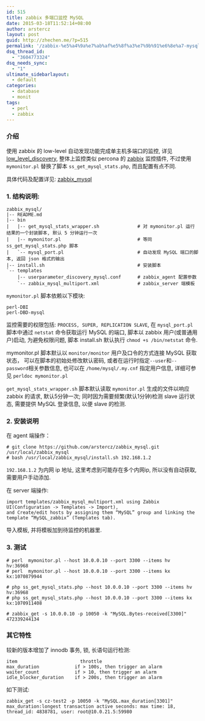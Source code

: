 ```yaml
---
id: 515
title: zabbix 多端口监控 MySQL
date: 2015-03-18T11:52:14+08:00
author: arstercz
layout: post
guid: http://zhechen.me/?p=515
permalink: '/zabbix-%e5%a4%9a%e7%ab%af%e5%8f%a3%e7%9b%91%e6%8e%a7-mysql/'
dsq_thread_id:
  - "3604773324"
dsq_needs_sync:
  - "1"
ultimate_sidebarlayout:
  - default
categories:
  - database
  - monit
tags:
  - perl
  - zabbix
---
```

### 介绍
使用 zabbix 的 low-level 自动发现功能完成单主机多端口的监控, 详见[low_level_discovery](https://www.zabbix.com/documentation/2.2/manual/discovery/low_level_discovery), 整体上监控类似 percona 的 [zabbix](http://www.percona.com/doc/percona-monitoring-plugins/1.1/zabbix/index.html) 监控插件, 不过使用 `mymonitor.pl` 替换了脚本 `ss_get_mysql_stats.php`, 而且配置有点不同.

具体代码及配置详见: [zabbix_mysql](https://github.com/arstercz/zabbix_mysql)


### 1. 结构说明:
```
zabbix_mysql/
|-- README.md
|-- bin
|   |-- get_mysql_stats_wrapper.sh              # 对 mymonitor.pl 运行结果的一个封装脚本, 默认 5 分钟运行一次
|   |-- mymonitor.pl                            # 等同 ss_get_mysql_stats.php 脚本
|   `-- mysql_port.pl                           # 自动发现 MySQL 端口的脚本, 返回 json 格式的输出
|-- install.sh                                  # 安装脚本
`-- templates
    |-- userparameter_discovery_mysql.conf      # zabbix_agent 配置参数
    `-- zabbix_mysql_multiport.xml              # zabbix_server 端模板
```

`mymonitor.pl` 脚本依赖以下模块:
```
perl-DBI
perl-DBD-mysql
```
监控需要的权限包括: `PROCESS, SUPER, REPLICATION SLAVE`, 在 `mysql_port.pl` 脚本中通过 `netstat` 命令获取运行 MySQL 的端口, 脚本以 zabbix 用户(或普通用户)启动, 为避免权限问题, 脚本 install.sh 默认执行 `chmod +s /bin/netstat` 命令.

mymonitor.pl 脚本默认以 `monitor/monitor` 用户及口令的方式连接 MySQL 获取状态， 可以在脚本的初始处修改默认密码, 或者在运行时指定`--user`和`--password`相关参数信息, 也可以在 `/home/mysql/.my.cnf` 指定用户信息, 详细可参见 `perldoc mymonitor.pl`

`get_mysql_stats_wrapper.sh` 脚本默认读取 `mymonitor.pl` 生成的文件以响应 zabbix 的请求, 默认5分钟一次; 同时因为需要频繁(默认1分钟)检测 slave 运行状态, 需要提供 MySQL 登录信息, 以便 slave 的检测.

### 2. 安装说明
在 agent 端操作：
```
# git clone https://github.com/arstercz/zabbix_mysql.git /usr/local/zabbix_mysql
# bash /usr/local/zabbix_mysql/install.sh 192.168.1.2
```
`192.168.1.2` 为内网 ip 地址, 这里考虑到可能存在多个内网ip, 所以没有自动获取, 需要用户手动添加.

在 server 端操作:
```
import templates/zabbix_mysql_multiport.xml using Zabbix UI(Configuration -> Templates -> Import), 
and Create/edit hosts by assigning them “MySQL” group and linking the template “MySQL_zabbix” (Templates tab).
```
导入模板, 并将模板加到待监控的机器里.

### 3. 测试
```
# perl  mymonitor.pl --host 10.0.0.10 --port 3300 --items hv
hv:36968
# perl  mymonitor.pl --host 10.0.0.10 --port 3300 --items kx
kx:1070879944

# php ss_get_mysql_stats.php --host 10.0.0.10 --port 3300 --items hv
hv:36968
# php ss_get_mysql_stats.php --host 10.0.0.10 --port 3300 --items kx 
kx:1070911408

# zabbix_get -s 10.0.0.10 -p 10050 -k "MySQL.Bytes-received[3300]"
472339244134
```

### 其它特性

较新的版本增加了 innodb 事务, 锁, 长语句运行检测:
```
item                       throttle
max_duration             if > 100s, then trigger an alarm
waiter_count             if > 10, then trigger an alarm
idle_blocker_duration    if > 200s, then trigger an alarm
```
如下测试:
```
zabbix_get -s cz-test2 -p 10050 -k "MySQL.max_duration[3301]"
max_duration:longest transaction active seconds: max time: 18, thread_id: 4838781, user: root@10.0.21.5:59980
```
